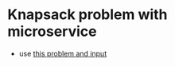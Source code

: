 # Knapsack problem with microservice
- use [this problem and input](https://atcoder.jp/contests/dp/tasks/dp_d)

